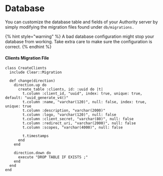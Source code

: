 # Database

You can customize the database table and fields of your Authority server by simply modifying the migration files found under `db/migrations.`

{% hint style="warning" %}
A bad database configuration might stop your database from working. Take extra care to make sure the configuration is correct.
{% endhint %}

#### Clients Migration File

```crystal
class CreateClients
  include Clear::Migration

  def change(direction)
    direction.up do
      create_table :clients, id: :uuid do |t|
        t.column :client_id, "uuid", index: true, unique: true, default: "uuid_generate_v4()"
        t.column :name, "varchar(120)", null: false, index: true, unique: true
        t.column :description, "varchar(2000)"
        t.column :logo, "varchar(120)", null: false
        t.column :client_secret, "varchar(80)", null: false
        t.column :redirect_uri, "varchar(2000)", null: false
        t.column :scopes, "varchar(4000)", null: false

        t.timestamps
      end
    end

    direction.down do
      execute "DROP TABLE IF EXISTS ;"
    end
  end
end
```

